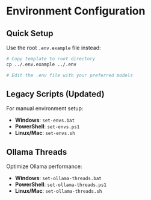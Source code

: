 # Environment Configuration

## Quick Setup

Use the root `.env.example` file instead:

```bash
# Copy template to root directory
cp ../.env.example ../.env

# Edit the .env file with your preferred models
```

## Legacy Scripts (Updated)

For manual environment setup:

- **Windows**: `set-envs.bat`
- **PowerShell**: `set-envs.ps1` 
- **Linux/Mac**: `set-envs.sh`

## Ollama Threads

Optimize Ollama performance:

- **Windows**: `set-ollama-threads.bat`
- **PowerShell**: `set-ollama-threads.ps1`
- **Linux/Mac**: `set-ollama-threads.sh`